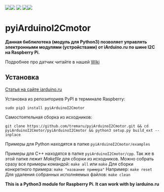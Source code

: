 [![](https://iarduino.ru/img/logo.svg)](https://iarduino.ru)[![](https://wiki.iarduino.ru/img/git-shop.svg?3)](https://iarduino.ru) [![](https://wiki.iarduino.ru/img/git-wiki.svg?2)](https://wiki.iarduino.ru) [![](https://wiki.iarduino.ru/img/git-lesson.svg?2)](https://lesson.iarduino.ru)[![](https://wiki.iarduino.ru/img/git-forum.svg?2)](http://forum.trema.ru)

# pyiArduinoI2Cmotor

**Данная библилотека (модуль для Python3) позволяет управлять электронными модулями (устройствами) []() от iArduino.ru по шине I2C на Raspberry Pi.**

Подробнее про датчик читайте в нашей [Wiki]()

## Установка ##

[Статья на сайте iarduino.ru](https://wiki.iarduino.ru/page/raspberry-python-modules/)

Установка из репозиториев PyPI в терминале Raspberry:

`sudo pip3 install pyiArduinoI2Cmotor`

Самостоятельная сборка из исходников:

`git clone https://github.com/tremaru/pyiArduinoI2Cmotor.git && cd pyiArduinoI2Cmotor/pyiArduinoI2Cmotor && python3 setup.py build_ext --inplace`

Примеры для Python находятся в папке `pyiArduinoI2Cmotor/examples`

Примеры для С++ находятся в папке `pyiArduinoI2Cmotor/cpp`. Так же в этой папке лежит *Makefile* для сборки
из исходников. Можно собрать сразу все примеры командой:
`make all` или `make`
Для сборки конкретного примера: `make "название примера"`
Например:
`make reset`
Для удаления собранных исполняемых файлов:
`make clean`

**This is a Python3 module for Raspberry Pi. It can work with []() by iarduino.ru**

